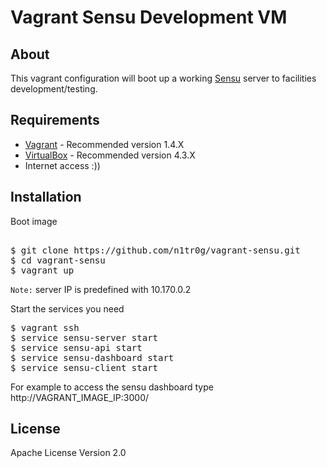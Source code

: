 # Vagrant Sensu Development VM

## About

This vagrant configuration will boot up a working [Sensu](https://github.com/sensu/sensu) server to facilities development/testing.

## Requirements

  * [Vagrant](http://www.vagrantup.com/) - Recommended version 1.4.X
  * [VirtualBox](https://www.virtualbox.org/) - Recommended version 4.3.X
  * Internet access :))

## Installation

Boot image
<pre> 
$ git clone https://github.com/n1tr0g/vagrant-sensu.git
$ cd vagrant-sensu
$ vagrant up
</pre>

`Note:` server IP is predefined with 10.170.0.2

Start the services you need

<pre>
$ vagrant ssh
$ service sensu-server start
$ service sensu-api start
$ service sensu-dashboard start
$ service sensu-client start
</pre>

For example to access the sensu dashboard type http://VAGRANT_IMAGE_IP:3000/

## License

Apache License Version 2.0
